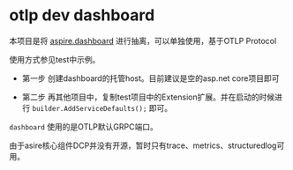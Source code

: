 # otlp dev dashboard

本项目是将 [aspire.dashboard](https://github.com/dotnet/aspire) 进行抽离，可以单独使用，基于OTLP Protocol

使用方式参见test中示例。

- 第一步
  创建dashboard的托管host。目前建议是空的asp.net core项目即可
  
- 第二步
  再其他项目中，复制test项目中的Extension扩展。并在启动的时候进行 `builder.AddServiceDefaults();` 即可。

`dashboard` 使用的是OTLP默认GRPC端口。

由于asire核心组件DCP并没有开源，暂时只有trace、metrics、structuredlog可用。

